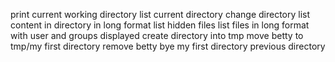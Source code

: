 print current working directory
list current directory
change directory
list content in directory in long format
list hidden files
list files in long format with user and groups displayed
create directory into tmp
move betty to tmp/my first directory
remove betty
bye my first directory
previous directory
